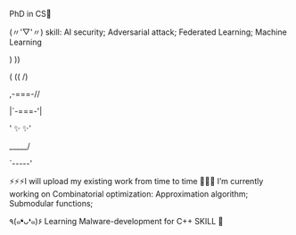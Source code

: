 PhD in CS👋

(〃'▽'〃) skill: AI security; Adversarial attack; Federated Learning; Machine Learning


   ) ))
   
  ( ((  /)
  
 ,-===-//
 
|`-===-'|

' ✨ ✨'

 \_____/
 
 `-----'
 

⚡⚡⚡I will upload my existing work from time to time
🔭🔭🔭 I’m currently working on Combinatorial optimization: Approximation algorithm; Submodular functions; 

٩(๑❛ᴗ❛๑)۶  Learning Malware-development for C++ SKILL 🤔


